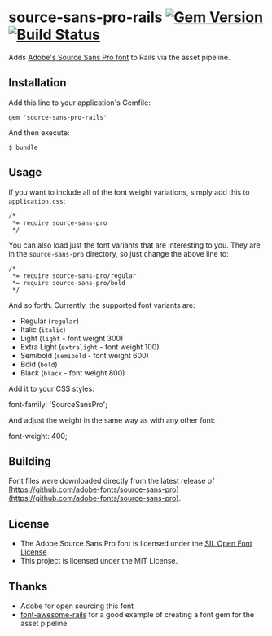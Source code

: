 # source-sans-pro-rails [![Gem Version](https://badge.fury.io/rb/source-sans-pro-rails.png)](http://badge.fury.io/rb/source-sans-pro-rails) [![Build Status](https://travis-ci.org/veracross/source-sans-pro-rails.png)](https://travis-ci.org/veracross/source-sans-pro-rails)

Adds [Adobe's Source Sans Pro font](https://github.com/adobe/source-sans-pro) to Rails via the asset pipeline.

## Installation

Add this line to your application's Gemfile:

    gem 'source-sans-pro-rails'

And then execute:

    $ bundle

## Usage

If you want to include all of the font weight variations, simply add this to `application.css`:

    /*
     *= require source-sans-pro
     */

You can also load just the font variants that are interesting to you. They are in the `source-sans-pro` directory, so just change the above line to:

    /*
     *= require source-sans-pro/regular
     *= require source-sans-pro/bold
     */

And so forth. Currently, the supported font variants are:

* Regular (`regular`)
* Italic (`italic`)
* Light (`light` - font weight 300)
* Extra Light (`extralight` - font weight 100)
* Semibold (`semibold` - font weight 600)
* Bold (`bold`)
* Black (`black` - font weight 800)

Add it to your CSS styles:

  font-family: 'SourceSansPro';

And adjust the weight in the same way as with any other font:

  font-weight: 400;

## Building

Font files were downloaded directly from the latest release of [https://github.com/adobe-fonts/source-sans-pro](https://github.com/adobe-fonts/source-sans-pro).

## License

* The Adobe Source Sans Pro font is licensed under the [SIL Open Font License](http://scripts.sil.org/OFL)
* This project is licensed under the MIT License.

## Thanks

* Adobe for open sourcing this font
* [font-awesome-rails](https://github.com/bokmann/font-awesome-rails) for a good example of creating a font gem for the asset pipeline


